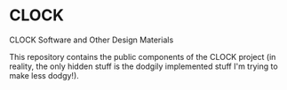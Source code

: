 # CLOCK
CLOCK Software and Other Design Materials

This repository contains the public components of the CLOCK project (in reality, the only hidden stuff is the dodgily implemented stuff I'm trying to make less dodgy!).

